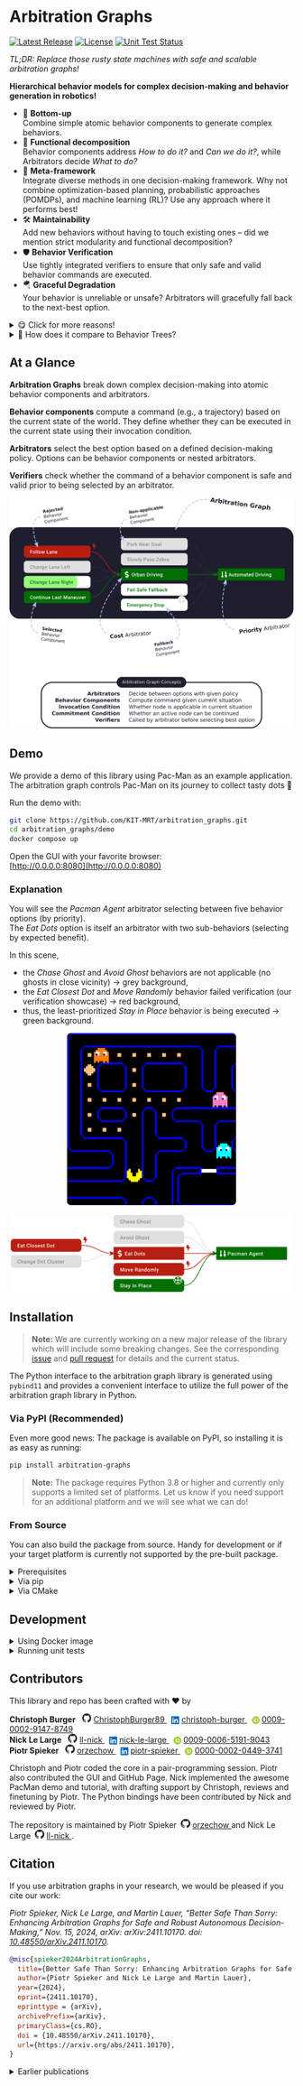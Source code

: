 # Arbitration Graphs

[![Latest Release](https://img.shields.io/github/v/release/KIT-MRT/arbitration_graphs?color=green)](https://github.com/KIT-MRT/arbitration_graphs/releases)
[![License](https://img.shields.io/github/license/KIT-MRT/arbitration_graphs)](./LICENSE)
[![Unit Test Status](https://img.shields.io/github/actions/workflow/status/KIT-MRT/arbitration_graphs/run-unit-tests.yaml?branch=main&label=tests)](https://github.com/KIT-MRT/arbitration_graphs/actions/workflows/run-unit-tests.yaml?query=branch%3Amain)

*TL;DR: Replace those rusty state machines with safe and scalable arbitration graphs!*

**Hierarchical behavior models for complex decision-making and behavior generation in robotics!**

- 🌱 **Bottom-up**  
  Combine simple atomic behavior components to generate complex behaviors.
- 🧩 **Functional decomposition**  
  Behavior components address *How to do it?* and *Can we do it?*, while Arbitrators decide *What to do?*
 - 🧠 **Meta-framework**  
  Integrate diverse methods in one decision-making framework. Why not combine optimization-based planning, probabilistic approaches (POMDPs), and machine learning (RL)? Use any approach where it performs best!
- 🛠️ **Maintainability**  
  Add new behaviors without having to touch existing ones – did we mention strict modularity and functional decomposition?
- 🛡️ **Behavior Verification**  
  Use tightly integrated verifiers to ensure that only safe and valid behavior commands are executed.
- 🪂 **Graceful Degradation**  
  Your behavior is unreliable or unsafe? Arbitrators will gracefully fall back to the next-best option.


<details>
<summary>😋 Click for more reasons!</summary>

- 📈 **Scalability**  
  Stack behavior components in arbitrators to create hierarchical behavior models.
- 💡 **Transparency**  
  Easily follow and understand the decision-making process, e.g., with our GUI.
- 📦 **Header-Only**  
  Simple integration – just include this header-only C++17 library!
- 🐍 **Python Bindings**  
  For easy prototyping, testing, and integration of machine learning algorithms, all the functionality is available via Python bindings.
- 📜 **Permissive License**  
  Published under MIT license to ensure maximum flexibility for your projects.

</details>


<details>
<summary>🤨 How does it compare to Behavior Trees?</summary>

Behavior Trees (BTs) are great for a variety of applications and thrive within a vibrant community!  
Kudos to [Petter Ögren's](https://www.kth.se/profile/petter/) crew, [Michele Colledanchise](https://miccol.github.io/behaviortrees/) and [Davide Faconti](https://github.com/facontidavide) 🖖

But, Arbitration Graphs bring great value, especially for safety critical applications like self-driving cars and mobile robots in general – by strictly coupling preconditions to behaviors and tightly integrating behavior verification.
A bit more in detail:

|                   | Behavior Trees                                                                                                                 | Arbitration Graphs                                                                                                                                                                                                    |
| ----------------- | ------------------------------------------------------------------------------------------------------------------------------ | --------------------------------------------------------------------------------------------------------------------------------------------------------------------------------------------------------------------- |
| **Interfaces**    | Nodes return execution status (*success*, *failure*, or *running*). <br>⏵ more flexibility w.r.t. a node's actuator interfaces | Behavior components & arbitrators return commands (e.g., a trajectory). <br>⏵ control theory motivated interface ${f(\boldsymbol{x}) \to \boldsymbol{u}}$ <br>⏵ command can be verified by each arbitrator            |
| **Preconditions** | Implemented by condition nodes distributed throughout the tree. <br>⏵ easy to reuse preconditions for multiple behaviors       | Require behavior components to define their own preconditions. <br>⏵ tight coupling of preconditions to behaviors <br>⏵ robustness and safety less dependent on node arrangement                                      |
| **Safety**        | Each node decides on its success or failure. <br>⏵ can lead to safety and reliability issues, if not carefully managed         | Integrate safety into the selection mechanism, using node-independent verifiers. <br>⏵ reduces the burden on behavior engineers <br>⏵ allows an easy integration of unsafe behavior components (ML, probabilistic, …) |

</details>

## At a Glance

**Arbitration Graphs** break down complex decision-making into atomic behavior components and arbitrators.

**Behavior components** compute a command (e.g., a trajectory) based on the current state of the world.
They define whether they can be executed in the current state using their invocation condition.

**Arbitrators** select the best option based on a defined decision-making policy.
Options can be behavior components or nested arbitrators.

**Verifiers** check whether the command of a behavior component is safe and valid prior to being selected by an arbitrator.

<p align="center">
  <picture>
    <source media="(prefers-color-scheme: dark)" srcset="https://raw.githubusercontent.com/KIT-MRT/arbitration_graphs/main/docs/assets/img/arbitration_graphs_at_a_glance_dark.svg">
    <source media="(prefers-color-scheme: light)" srcset="https://raw.githubusercontent.com/KIT-MRT/arbitration_graphs/main/docs/assets/img/arbitration_graphs_at_a_glance_light.svg">
    <img src="https://raw.githubusercontent.com/KIT-MRT/arbitration_graphs/main/docs/assets/img/arbitration_graphs_at_a_glance_light.svg">
  </picture>
</p>


## Demo

We provide a demo of this library using Pac-Man as an example application.  
The arbitration graph controls Pac-Man on its journey to collect tasty dots 🍬

Run the demo with:

```bash
git clone https://github.com/KIT-MRT/arbitration_graphs.git
cd arbitration_graphs/demo
docker compose up
```

Open the GUI with your favorite browser:  
[http://0.0.0.0:8080](http://0.0.0.0:8080)

### Explanation

You will see the *Pacman Agent* arbitrator selecting between five behavior options (by priority).  
The *Eat Dots* option is itself an arbitrator with two sub-behaviors (selecting by expected benefit).

In this scene,
- the *Chase Ghost* and *Avoid Ghost* behaviors are not applicable (no ghosts in close vicinity) → grey background,
- the *Eat Closest Dot* and *Move Randomly* behavior failed verification (our verification showcase) → red background,
- thus, the least-prioritized *Stay in Place* behavior is being executed → green background.

<p align="center">
  <img src="https://raw.githubusercontent.com/KIT-MRT/arbitration_graphs/main/docs/assets/img/pacman_scenario_cropped.png" width="300" />
</p>
<p align="center">
  <img src="https://raw.githubusercontent.com/KIT-MRT/arbitration_graphs/main/docs/assets/img/pacman_arbitrator_safe.svg" width="500" /> 
</p>

## Installation

> **Note:** We are currently working on a new major release of the library which will include some breaking changes.
> See the corresponding [issue](https://github.com/KIT-MRT/arbitration_graphs/issues/116) and [pull request](https://github.com/KIT-MRT/arbitration_graphs/pull/123) for details and the current status.

The Python interface to the arbitration graph library is generated using `pybind11` and provides a convenient interface to utilize the full power of the arbitration graph library in Python.

### Via PyPI (Recommended)

Even more good news: The package is available on PyPI, so installing it is as easy as running:

```bash
pip install arbitration-graphs
```

> **Note:** The package requires Python 3.8 or higher and currently only supports a limited set of platforms.
> Let us know if you need support for an additional platform and we will see what we can do!

### From Source

You can also build the package from source.
Handy for development or if your target platform is currently not supported by the pre-built package.

<details>
<summary>Prerequisites</summary>

First make sure all dependencies are installed:
- The arbitration graph core library (see [../README.md](../README.md))
- Python 3.8 or higher
- [ninja](https://ninja-build.org/)

See also the [`Dockerfile`](./Dockerfile) for how to install these packages under Debian or Ubuntu.
</details>

<details>
<summary>Via pip</summary>


```bash
# From local repository
git clone https://github.com/KIT-MRT/arbitration_graphs.git
cd arbitration_graphs/python_bindings
pip install .

# Or directly from GitHub
pip install git+https://github.com/KIT-MRT/arbitration_graphs.git#subdirectory=python_bindings
```
</details>

<details>
<summary>Via CMake</summary>

Clone the repository and build the package using CMake:
```bash
mkdir -p arbitration_graphs/python_bindings/build
cd arbitration_graphs/python_bindings/build
cmake ..
cmake --build .
```
</details>

## Development

<details>
<summary>Using Docker image</summary>

Clone the repository and run the development image

```bash
git clone https://github.com/KIT-MRT/arbitration_graphs.git
cd arbitration_graphs/python_bindings
docker compose build arbitration_graphs_pybind_devel
docker compose run --rm arbitration_graphs_pybind_devel
```

This mounts the source into the container's `/home/blinky/arbitration_graphs` folder.
There, you can edit the source code, compile and run the tests etc.

</details>


<details>
<summary>Running unit tests</summary>

This package includes unit tests analogous to the C++ tests.
To run all tests, use the following command:

```bash
cd arbitration_graphs/python_bindings/test
python -m unittest discover
```
</details>

## Contributors

This library and repo has been crafted with ❤️ by

**Christoph Burger**
<span>&nbsp;
  <picture>
    <source media="(prefers-color-scheme: dark)" srcset="https://raw.githubusercontent.com/KIT-MRT/arbitration_graphs/main/docs/assets/img/github-mark-white.svg">
    <source media="(prefers-color-scheme: light)" srcset="https://raw.githubusercontent.com/KIT-MRT/arbitration_graphs/main/docs/assets/img/github-mark.svg">
    <img height="16" class="github-logo" src="https://raw.githubusercontent.com/KIT-MRT/arbitration_graphs/main/docs/assets/img/github-mark.svg" alt="GitHub Invertocat"/>
  </picture>
  <a href="https://github.com/ChristophBurger89" aria-label="View GitHub profile">
    ChristophBurger89
  </a>
  &nbsp;
  <img height="16" style="height:1em; position: relative; top:.2em" src="https://raw.githubusercontent.com/KIT-MRT/arbitration_graphs/main/docs/assets/img/In-Blue-128@2x.png" alt="LinkedIn logo"/>
  <a href="https://www.linkedin.com/in/christoph-burger" aria-label="View LinkedIn profile">
    christoph-burger
  </a>
  &nbsp;
  <img height="16" style="height:1em; position: relative; top:.2em" src="https://raw.githubusercontent.com/KIT-MRT/arbitration_graphs/main/docs/assets/img/ORCID-iD_icon_vector.svg" alt="ORCID iD"/>
  <a href="https://orcid.org/0009-0002-9147-8749" aria-label="View ORCID record">
    0009-0002-9147-8749
  </a>
</span>
<br>
**Nick Le Large**
<span>
  &nbsp;
  <picture>
    <source media="(prefers-color-scheme: dark)" srcset="https://raw.githubusercontent.com/KIT-MRT/arbitration_graphs/main/docs/assets/img/github-mark-white.svg">
    <source media="(prefers-color-scheme: light)" srcset="https://raw.githubusercontent.com/KIT-MRT/arbitration_graphs/main/docs/assets/img/github-mark.svg">
    <img height="16" class="github-logo" src="https://raw.githubusercontent.com/KIT-MRT/arbitration_graphs/main/docs/assets/img/github-mark.svg" alt="GitHub Invertocat"/>
  </picture>
  <a href="https://github.com/ll-nick" aria-label="View GitHub profile">
    ll-nick
  </a>
  &nbsp;
  <img height="16" style="height:1em; position: relative; top:.2em" src="https://raw.githubusercontent.com/KIT-MRT/arbitration_graphs/main/docs/assets/img/In-Blue-128@2x.png" alt="LinkedIn logo"/>
  <a href="https://www.linkedin.com/in/nick-le-large" aria-label="View LinkedIn profile">
    nick-le-large
  </a>
  &nbsp;
  <img height="16" style="height:1em; position: relative; top:.2em" src="https://raw.githubusercontent.com/KIT-MRT/arbitration_graphs/main/docs/assets/img/ORCID-iD_icon_vector.svg" alt="ORCID iD"/>
  <a href="https://orcid.org/0009-0006-5191-9043" aria-label="View ORCID record">
    0009-0006-5191-9043
  </a>
</span>
<br>
**Piotr Spieker**
<span>
&nbsp;
  <picture>
    <source media="(prefers-color-scheme: dark)" srcset="https://raw.githubusercontent.com/KIT-MRT/arbitration_graphs/main/docs/assets/img/github-mark-white.svg">
    <source media="(prefers-color-scheme: light)" srcset="https://raw.githubusercontent.com/KIT-MRT/arbitration_graphs/main/docs/assets/img/github-mark.svg">
    <img height="16" class="github-logo" src="https://raw.githubusercontent.com/KIT-MRT/arbitration_graphs/main/docs/assets/img/github-mark.svg" alt="GitHub Invertocat"/>
  </picture>
  <a href="https://github.com/orzechow" aria-label="View GitHub profile">
    orzechow
  </a>
  &nbsp;
  <img height="16" style="height:1em; position: relative; top:.2em" src="https://raw.githubusercontent.com/KIT-MRT/arbitration_graphs/main/docs/assets/img/In-Blue-128@2x.png" alt="LinkedIn logo"/>
  <a href="https://www.linkedin.com/in/piotr-spieker" aria-label="View LinkedIn profile">
    piotr-spieker
  </a>
  &nbsp;
  <img height="16" style="height:1em; position: relative; top:.2em" src="https://raw.githubusercontent.com/KIT-MRT/arbitration_graphs/main/docs/assets/img/ORCID-iD_icon_vector.svg" alt="ORCID iD"/>
  <a href="https://orcid.org/0000-0002-0449-3741" aria-label="View ORCID record">
    0000-0002-0449-3741
  </a>
</span>

Christoph and Piotr coded the core in a pair-programming session.
Piotr also contributed the GUI and GitHub Page.
Nick implemented the awesome PacMan demo and tutorial, with drafting support by Christoph, reviews and finetuning by Piotr.
The Python bindings have been contributed by Nick and reviewed by Piotr.

The repository is maintained by Piotr Spieker&nbsp;
<span>
  <picture>
    <source media="(prefers-color-scheme: dark)" srcset="https://raw.githubusercontent.com/KIT-MRT/arbitration_graphs/main/docs/assets/img/github-mark-white.svg">
    <source media="(prefers-color-scheme: light)" srcset="https://raw.githubusercontent.com/KIT-MRT/arbitration_graphs/main/docs/assets/img/github-mark.svg">
    <img height="16" class="github-logo" src="https://raw.githubusercontent.com/KIT-MRT/arbitration_graphs/main/docs/assets/img/github-mark.svg" alt="GitHub Invertocat"/>
  </picture>
  <a href="https://github.com/orzechow" aria-label="View GitHub profile">
    orzechow
  </a>
</span>
and
Nick Le Large&nbsp;
<span>
  <picture>
    <source media="(prefers-color-scheme: dark)" srcset="https://raw.githubusercontent.com/KIT-MRT/arbitration_graphs/main/docs/assets/img/github-mark-white.svg">
    <source media="(prefers-color-scheme: light)" srcset="https://raw.githubusercontent.com/KIT-MRT/arbitration_graphs/main/docs/assets/img/github-mark.svg">
    <img height="16" class="github-logo" src="https://raw.githubusercontent.com/KIT-MRT/arbitration_graphs/main/docs/assets/img/github-mark.svg" alt="GitHub Invertocat"/>
  </picture>
  <a href="https://github.com/ll-nick" aria-label="View GitHub profile">
    ll-nick
  </a>
</span>.


## Citation

If you use arbitration graphs in your research, we would be pleased if you cite our work:

*Piotr Spieker, Nick Le Large, and Martin Lauer, “Better Safe Than Sorry: Enhancing Arbitration Graphs for Safe and Robust Autonomous Decision-Making,” Nov. 15, 2024, arXiv: arXiv:2411.10170. doi: [10.48550/arXiv.2411.10170](https://doi.org/10.48550/arXiv.2411.10170).*

```bibtex
@misc{spieker2024ArbitrationGraphs,
  title={Better Safe Than Sorry: Enhancing Arbitration Graphs for Safe and Robust Autonomous Decision-Making}, 
  author={Piotr Spieker and Nick Le Large and Martin Lauer},
  year={2024},
  eprint={2411.10170},
  eprinttype = {arXiv},
  archivePrefix={arXiv},
  primaryClass={cs.RO},
  doi = {10.48550/arXiv.2411.10170},
  url={https://arxiv.org/abs/2411.10170}, 
}
```


<details>
<summary>Earlier publications</summary>

### Behavior Verification and Fallback Layers
A safety concept that extends Arbitration Graphs with behavior verification and fallback layers in the context of automated driving has been proposed by Piotr Spieker (née Orzechowski) in his PhD thesis.
This served as the basis for the paper with Nick above.

_Piotr F. Orzechowski, “Verhaltensentscheidung für automatisierte Fahrzeuge mittels Arbitrationsgraphen,” phd, Karlsruher Institut für Technologie (KIT), 2023. doi: [10.5445/IR/1000160638](https://doi.org/10.5445/IR/1000160638)._

```bibtex
@thesis{Orzechowski2023Arbitrationsgraphen,
  type = {phdthesis},
  title = {Verhaltensentscheidung für automatisierte Fahrzeuge mittels Arbitrationsgraphen},
  author = {Orzechowski, Piotr Franciszek},
  date = {2023},
  institution = {Karlsruher Institut für Technologie (KIT)},
  doi = {10.5445/IR/1000160638},
  langid = {german},
  pagetotal = {169},
}
```

### Replacing state machines in AV
Arbitration Graphs replaced state machines in the context of automated driving at the Institute of Measurement and Control Systems (MRT) of the Karlsruhe Institute of Technology (KIT):

_Piotr F. Orzechowski, Christoph Burger, and Martin Lauer, “Decision-Making for Automated Vehicles Using a Hierarchical Behavior-Based Arbitration Scheme,” in Intelligent Vehicles Symposium, Las Vegas, NV, USA: IEEE, Oct. 2020, pp. 767–774. doi: [10.1109/IV47402.2020.9304723](https://doi.org/10.1109/IV47402.2020.9304723)._

```bibtex
@inproceedings{orzechowski2020ArbitrationGraphs,
  title = {Decision-Making for Automated Vehicles Using a Hierarchical Behavior-Based Arbitration Scheme},
  booktitle = {Intelligent Vehicles Symposium},
  author = {Orzechowski, Piotr F. and Burger, Christoph and Lauer, Martin},
  date = {2020-10},
  pages = {767--774},
  publisher = {IEEE},
  location = {Las Vegas, NV, USA},
  issn = {2642-7214},
  doi = {10.1109/IV47402.2020.9304723},
}
```

### Foundation work in Robot Soccer
The foundations for Arbitration Graphs have been proposed in the context of robot soccer:

_Martin Lauer, Roland Hafner, Sascha Lange, and Martin Riedmiller, “Cognitive concepts in autonomous soccer playing robots,” Cognitive Systems Research, vol. 11, no. 3, pp. 287–309, 2010, doi: [10.1016/j.cogsys.2009.12.003](https://doi.org/10.1016/j.cogsys.2009.12.003)._

```bibtex
@article{lauer2010CognitiveConceptsAutonomous,
  title = {Cognitive Concepts in Autonomous Soccer Playing Robots},
  author = {Lauer, Martin and Hafner, Roland and Lange, Sascha and Riedmiller, Martin},
  date = {2010},
  journaltitle = {Cognitive Systems Research},
  volume = {11},
  number = {3},
  pages = {287--309},
  doi = {10.1016/j.cogsys.2009.12.003},
}
```

</details>
